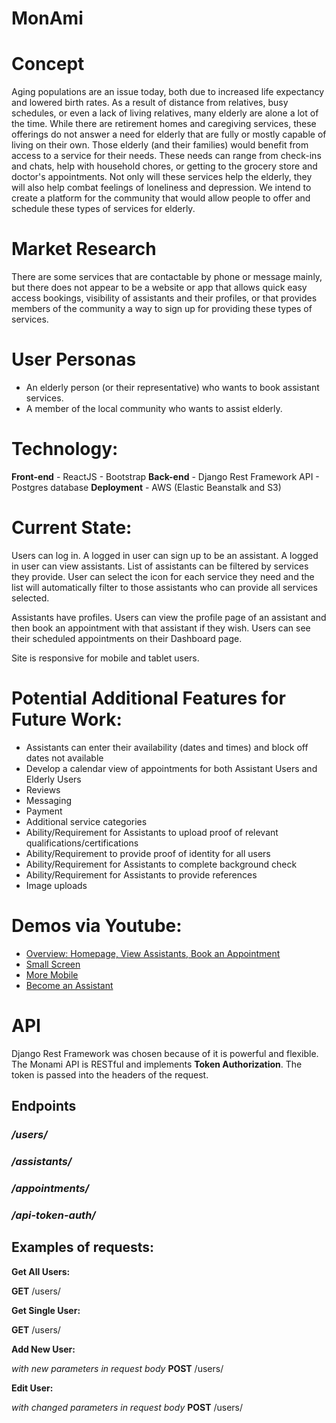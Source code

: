 # MonAmi

# Concept
Aging populations are an issue today, both due to increased life expectancy and lowered birth rates. As a result of distance from relatives, busy schedules, or even a lack of living relatives, many elderly are alone a lot of the time. While there are retirement homes and caregiving services, these offerings do not answer a need for elderly that are fully or mostly capable of living on their own. Those elderly (and their families) would benefit from access to a service for their needs. These needs can range from check-ins and chats, help with household chores, or getting to the grocery store and doctor's appointments. Not only will these services help the elderly, they will also help combat feelings of loneliness and depression. We intend to create a platform for the community that would allow people to offer and schedule these types of services for elderly.

# Market Research
There are some services that are contactable by phone or message mainly, but there does not appear to be a website or app that allows quick easy access bookings, visibility of assistants and their profiles, or that provides members of the community a way to sign up for providing these types of services.

# User Personas
  - An elderly person (or their representative) who wants to book assistant services.
  - A member of the local community who wants to assist elderly.

# Technology:
  **Front-end**
      - ReactJS
      - Bootstrap
  **Back-end**
      - Django Rest Framework API
      - Postgres database
  **Deployment**
      - AWS (Elastic Beanstalk and S3)

# Current State:
Users can log in.  A logged in user can sign up to be an assistant.  A logged in user can view assistants.  List of assistants can be filtered by services they provide.  User can select the icon for each service they need and the list will automatically filter to those assistants who can provide all services selected.

Assistants have profiles.  Users can view the profile page of an assistant and then book an appointment with that assistant if they wish.  Users can see their scheduled appointments on their Dashboard page.

Site is responsive for mobile and tablet users.

# Potential Additional Features for Future Work:
- Assistants can enter their availability (dates and times) and block off dates not available
- Develop a calendar view of appointments for both Assistant Users and Elderly Users
- Reviews
- Messaging
- Payment
- Additional service categories
- Ability/Requirement for Assistants to upload proof of relevant qualifications/certifications
- Ability/Requirement to provide proof of identity for all users
- Ability/Requirement for Assistants to complete background check
- Ability/Requirement for Assistants to provide references
- Image uploads

# Demos via Youtube:
- [Overview: Homepage, View Assistants, Book an Appointment](https://youtu.be/XkRte8NbgPI)
- [Small Screen](https://youtu.be/vp2jwvTZNl0)
- [More Mobile](https://youtu.be/CUh6bj74D4g)
- [Become an Assistant](https://youtu.be/cktXviTLBeY)

# API 
Django Rest Framework was chosen because of it is powerful and flexible.  The Monami API is RESTful and implements **Token Authorization**.  The token is passed into the headers of the request.
## Endpoints
### _/users/_
### _/assistants/_
### _/appointments/_
### _/api-token-auth/_

## Examples of requests:
**Get All Users:**

**GET** <url>/users/
  
**Get Single User:**
  
**GET** <url>/users/<id>
  
**Add New User:**

_with new parameters in request body_
**POST** <url>/users/
  
**Edit User:**

_with changed parameters in request body_
**POST** <url>/users/<id> 
  
